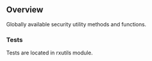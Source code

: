## Overview 
Globally available security utility methods and functions.

### Tests
Tests are located in rxutils module. 
